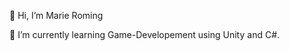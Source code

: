 👋 Hi, I’m Marie Roming

🌱 I’m currently learning Game-Developement using Unity and C#.



<!---
marieroming/marieroming is a ✨ special ✨ repository because its `README.md` (this file) appears on your GitHub profile.
You can click the Preview link to take a look at your changes.
--->
